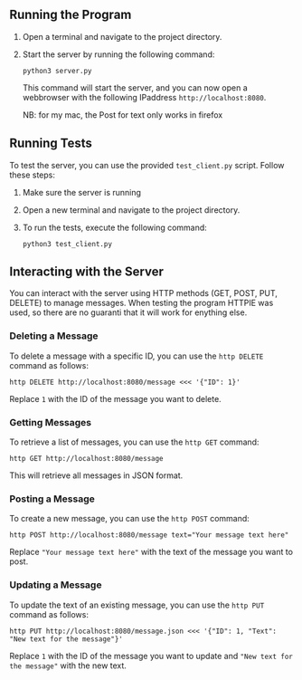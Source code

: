 
## Running the Program
1. Open a terminal and navigate to the project directory.

2. Start the server by running the following command:
    ```
    python3 server.py
    ```

   This command will start the server, and you can now open a webbrowser with the following IPaddress `http://localhost:8080`.

   NB: for my mac, the Post for text only works in firefox

## Running Tests

To test the server, you can use the provided `test_client.py` script. Follow these steps:

1. Make sure the server is running 
2. Open a new terminal and navigate to the project directory. 
3. To run the tests, execute the following command:

    ```
    python3 test_client.py
    ```

## Interacting with the Server

You can interact with the server using HTTP methods (GET, POST, PUT, DELETE) to manage messages. When testing the program HTTPIE was used, so there are no guaranti that it will work for enything else. 

### Deleting a Message

To delete a message with a specific ID, you can use the `http DELETE` command as follows:

    
    http DELETE http://localhost:8080/message <<< '{"ID": 1}'
    

Replace `1` with the ID of the message you want to delete.

### Getting Messages

To retrieve a list of messages, you can use the `http GET` command:

    
    http GET http://localhost:8080/message
    

This will retrieve all messages in JSON format.

### Posting a Message

To create a new message, you can use the `http POST` command:

    
    http POST http://localhost:8080/message text="Your message text here"
    

Replace `"Your message text here"` with the text of the message you want to post.

### Updating a Message

To update the text of an existing message, you can use the `http PUT` command as follows:

    
    http PUT http://localhost:8080/message.json <<< '{"ID": 1, "Text": "New text for the message"}'
    

Replace `1` with the ID of the message you want to update and `"New text for the message"` with the new text.

